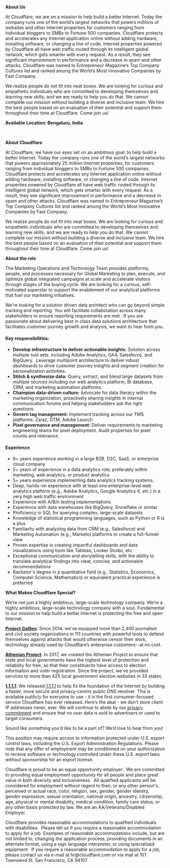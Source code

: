 <div class="content-intro">
	<div><strong>About Us</strong></div>
	<div>
		<p>At Cloudflare, we are on a mission to help build a better Internet. Today the company runs one of the world’s largest networks that powers millions of websites and other Internet properties for customers ranging from individual bloggers to SMBs to Fortune 500 companies. Cloudflare protects and accelerates any Internet application online without adding hardware, installing software, or changing a line of code. Internet properties powered by Cloudflare all have web traffic routed through its intelligent global network, which gets smarter with every request. As a result, they see significant improvement in performance and a decrease in spam and other attacks. Cloudflare was named to Entrepreneur Magazine’s Top Company Cultures list and ranked among the World’s Most Innovative Companies by Fast Company.&nbsp;</p>
		<p><span style="font-weight: 400;">We realize people do not fit into neat boxes. We are looking for curious and empathetic individuals who are committed to developing themselves and learning new skills, and we are ready to help you do that. We cannot complete our mission without building a diverse and inclusive team. We hire the best people based on an evaluation of their potential and support them throughout their time at Cloudflare. Come join us!&nbsp;</span></p>
	</div>
</div>
<p><strong>Available Location: Bengaluru, India</strong></p>
<p>&nbsp;</p>
<p><strong>About Cloudflare</strong></p>
<p>At Cloudflare, we have our eyes set on an ambitious goal: to help build a better Internet. Today the company runs one of the world’s largest networks that powers approximately 25 million Internet properties, for customers ranging from individual bloggers to SMBs to Fortune 500 companies. Cloudflare protects and accelerates any Internet application online without adding hardware, installing software, or changing a line of code. Internet properties powered by Cloudflare all have web traffic routed through its intelligent global network, which gets smarter with every request. As a result, they see significant improvement in performance and a decrease in spam and other attacks. Cloudflare was named to Entrepreneur Magazine’s Top Company Cultures list and ranked among the World’s Most Innovative Companies by Fast Company.&nbsp;</p>
<p>We realize people do not fit into neat boxes. We are looking for curious and empathetic individuals who are committed to developing themselves and learning new skills, and we are ready to help you do that. We cannot complete our mission without building a diverse and inclusive team. We hire the best people based on an evaluation of their potential and support them throughout their time at Cloudflare. Come join us!&nbsp;</p>
<p><strong>About the role</strong></p>
<p>The Marketing Operations and Technology Team provides platforms, people, and processes necessary for Global Marketing to plan, execute, and optimize global integrated campaigns at scale and accelerate visitors through stages of the buying cycle. We are looking for a curious, self-motivated superstar to support the enablement of our analytical platforms that fuel our marketing initiatives.</p>
<p>We're looking for a solution driven data architect who can go beyond simple tracking and reporting. You will facilitate collaboration across many stakeholders to ensure reporting requirements are met.&nbsp; If you are passionate about delivering best in class data solutions architecture that facilitates customer journey growth and analysis, we want to hear from you.</p>
<h4><strong>Key responsibilities:</strong></h4>
<ul>
	<li><strong>Develop infrastructure to deliver actionable insights:</strong> Solution across multiple tool sets. including Adobe Analytics, GA4, Salesforce, and BigQuery.&nbsp; Leverage multipoint architecture to deliver robust dashboards to drive customer journey insights and segment creation for personalization activities.</li>
	<li><strong>Stitch &amp; synthesize data:</strong> Query, extract, and blend large datasets from multiple sources including our web analytics platform, BI database, CRM, and marketing automation platforms.</li>
	<li><strong>Champion data-driven culture:</strong> Advocate for data literacy within the marketing organization, proactively sharing insights in internal communication forums and helping stakeholders ask the right questions.</li>
	<li><strong>Govern tag management:</strong> Implement tracking across our TMS platforms: Zaraz, GTM, Adobe Launch</li>
	<li><strong>Pixel governance and management: </strong>Deliver requirements to marketing engineering teams for pixel deployment. Audit properties for pixel counts and relevance.</li>
</ul>
<h4><strong>Experience</strong></h4>
<ul>
	<li>6+ years experience working in a large B2B, D2C, SaaS, or enterprise cloud company</li>
	<li>5+ years of experience in a data analytics role, preferably within marketing, web analytics, or product analytics</li>
	<li>5+ years experience implementing data analytics tracking systems.</li>
	<li>Deep, hands-on experience with at least one enterprise-level web analytics platform (e.g., Adobe Analytics, Google Analytics 4, etc.) in a very high web traffic environment</li>
	<li>Experience with A/B/n testing implementations</li>
	<li>Experience with data warehouses like BigQuery, Snowflake or similar</li>
	<li>Proficiency in SQL for querying complex, large-scale datasets</li>
	<li>Knowledge of statistical programming languages, such as Python or R is a plus</li>
	<li>Familiarity with analyzing data from CRM (e.g., Salesforce) and Marketing Automation (e.g., Marketo) platforms to create a full-funnel view</li>
	<li>Proven expertise in creating impactful dashboards and data visualizations using tools like Tableau, Looker Studio, etc</li>
	<li>Exceptional communication and storytelling skills, with the ability to translate analytical findings into clear, concise, and actionable recommendations</li>
	<li>Bachelor's degree in a quantitative field (e.g., Statistics, Economics, Computer Science, Mathematics) or equivalent practical experience is preferred</li>
</ul>
<div class="content-conclusion">
	<p><strong>What Makes Cloudflare Special?</strong></p>
	<p><span style="font-weight: 400;">We’re not just a highly ambitious, large-scale technology company. We’re a highly ambitious, large-scale technology company with a soul. Fundamental to our mission to help build a better Internet is protecting the free and open Internet.</span></p>
	<p><a href="https://blog.cloudflare.com/protecting-free-expression-online/"><strong>Project Galileo</strong></a><span style="font-weight: 400;">: Since 2014, we've equipped more than 2,400 journalism and civil society organizations in 111 countries with powerful tools to defend themselves against attacks that would otherwise censor their work, technology already used by Cloudflare’s enterprise customers--at no cost.</span></p>
	<p><strong><a href="https://www.cloudflare.com/athenian/">Athenian Project</a></strong><span style="font-weight: 400;">: In 2017, we created the Athenian Project to ensure that state and local governments have the highest level of protection and reliability for free, so that their constituents have access to election information and voter registration. Since the project, we've provided services to more than 425 local government election websites in 33 states.</span></p>
	<p><a href="https://1.1.1.1/"><strong>1.1.1.1</strong></a><span style="font-weight: 400;">: We released</span><a href="https://1.1.1.1/"> <span style="font-weight: 400;">1.1.1.1</span></a><span style="font-weight: 400;"> to help fix the foundation of the Internet by building a faster, more secure and privacy-centric public DNS resolver. This is available publicly for everyone to use - it is the first consumer-focused service Cloudflare has ever released. Here’s the deal - we don’t store client IP addresses never, ever. We will continue to abide by our</span><a href="https://developers.cloudflare.com/1.1.1.1/privacy/public-dns-resolver"> privacy commitment</a><span style="font-weight: 400;"> and ensure that no user data is sold to advertisers or used to target consumers.</span></p>
	<p><span style="font-weight: 400;">Sound like something you’d like to be a part of? We’d love to hear from you!</span></p>
	<p><span style="font-weight: 400;">This position may require access to information protected under U.S. export control laws, including the U.S. Export Administration Regulations. Please note that any offer of employment may be conditioned on your authorization to receive software or technology controlled under these U.S. export laws without sponsorship for an export license.</span></p>
	<p><span style="font-weight: 400;">Cloudflare is proud to be an equal opportunity employer. &nbsp;We are committed to providing equal employment opportunity for all people and place great value in both diversity and inclusiveness. &nbsp;All qualified applicants will be considered for employment without regard to their, or any other person's, perceived or actual</span> <span style="font-weight: 400;">race, color, religion, sex, gender, gender identity, gender expression, sexual orientation, national origin, ancestry, citizenship, age, physical or mental disability, medical condition, family care status, or any other basis protected by law. </span><span style="font-weight: 400;">We are an AA/Veterans/Disabled Employer.</span></p>
	<p><span style="font-weight: 400;">Cloudflare provides reasonable accommodations to qualified individuals with disabilities. &nbsp;Please tell us if you require a reasonable accommodation to apply for a job. Examples of reasonable accommodations include, but are not limited to, changing the application process, providing documents in an alternate format, using a sign language interpreter, or using specialized equipment. &nbsp;If you require a reasonable accommodation to apply for a job, please contact us via e-mail at </span><span style="font-weight: 400;">hr@cloudflare.com</span><span style="font-weight: 400;"> or via mail at 101 Townsend St. San Francisco, CA 94107.</span></p>
</div>